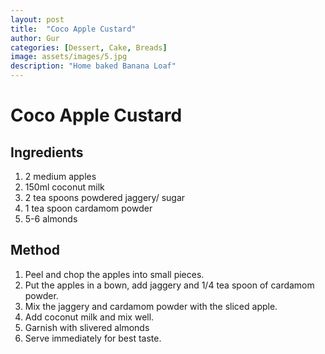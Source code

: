 ```yaml
---
layout: post
title:  "Coco Apple Custard"
author: Gur
categories: [Dessert, Cake, Breads]
image: assets/images/5.jpg
description: "Home baked Banana Loaf"
---
```

# Coco Apple Custard

## Ingredients

1. 2 medium apples
2. 150ml coconut milk
3. 2 tea spoons powdered jaggery/ sugar
4. 1 tea spoon cardamom powder
5. 5-6 almonds


## Method

1. Peel and chop the apples into small pieces.
2. Put the apples in a bown, add jaggery and 1/4 tea spoon of cardamom powder.
3. Mix the jaggery and cardamom powder with the sliced apple.
4. Add coconut milk and mix well.
5. Garnish with slivered almonds
6. Serve immediately for best taste.